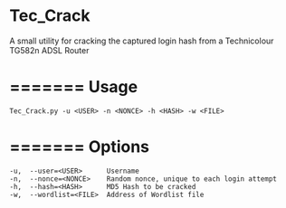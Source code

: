 # Tec_Crack
A small utility for cracking the captured login hash from a Technicolour TG582n ADSL Router

=======
Usage
=======

	Tec_Crack.py -u <USER> -n <NONCE> -h <HASH> -w <FILE>

=======
Options
=======

	-u,  --user=<USER>		Username
	-n,  --nonce=<NONCE>	Random nonce, unique to each login attempt
	-h,  --hash=<HASH>		MD5 Hash to be cracked
	-w,  --wordlist=<FILE>	Address of Wordlist file
